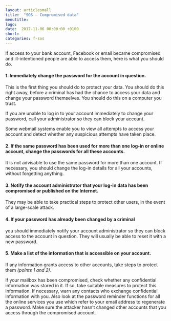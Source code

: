 ```yaml
---
layout: articlesmall
title:  "SOS – Compromised data"
menutitle:
logo:
date:  2017-11-06 00:00:00 +0100
short:
categories: f-sos
---
```


If access to your bank account, Facebook or email became compromised and ill-intentioned people are able to access them, here is what you should do.

#### 1. Immediately change the password for the account in question.
This is the first thing you should do to protect your data. You should do this right away, before a criminal has had the chance to access your data and change your password themselves. You should do this on a computer you trust.

If you are unable to log in to your account immediately to change your password, call your administrator so they can block your account.

Some webmail systems enable you to view all attempts to access your account and detect whether any suspicious attempts have taken place.
 
#### 2. If the same password has been used for more than one log-in or online account, change the passwords for all these accounts.
It is not advisable to use the same password for more than one account. If necessary, you should change the log-in details for all your accounts, without forgetting anything.
 
#### 3. Notify the account administrator that your log-in data has been compromised or published on the Internet.
They may be able to take practical steps to protect other users, in the event of a large-scale attack.
 
#### 4. If your password has already been changed by a criminal
you should immediately notify your account administrator so they can block access to the account in question. They will usually be able to reset it with a new password.
 
#### 5. Make a list of the information that is accessible on your account.
If any information grants access to other accounts, take steps to protect them *(points 1 and 2)*.

If your mailbox has been compromised, check whether any confidential information was stored in it. If so, take suitable measures to protect this information. If necessary, warn any contacts who exchange confidential information with you. Also look at the password reminder functions for all the online services you use which refer to your email address to regenerate a password. Make sure the attacker hasn’t changed other accounts that you access through the compromised account.
